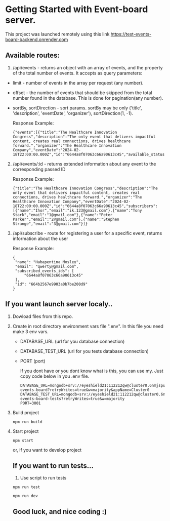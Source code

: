# Getting Started with Event-board server.
This project was launched remotely using this link https://test-events-board-backend.onrender.com
## Available routes:
1. /api/events - returns an object with an array of events, and the property of the total number of events. It accepts as query parameters:
- limit - number of events in the array per request (any number).
- offset - the number of events that should be skipped from the total number found in the database. This is done for pagination(any number).
- sortBy, sortDirection - sort params. sortBy may be only ('title', 'description', 'eventDate', 'organizer'), sortDirection(1, -1).


     Response Example:
     ```
     {"events":[{"title":"The Healthcare Innovation Congress","description":"The only event that delivers impactful content, creates real connections, drives healthcare forward.","organizer":"The Healthcare Innovation Company","eventDate":"2024-02-18T22:00:00.000Z","id":"6644a8f07063c66a90613c45","available_status":"expired"}],"total_count_events":37}
     ```
     
2. /api/events/:id - returns extended information about any event to the corresponding passed ID
   
     Response Example:
     ```
     {"title":"The Healthcare Innovation Congress","description":"The only event that delivers impactful content, creates real connections, drives healthcare forward.","organizer":"The Healthcare Innovation Company","eventDate":"2024-02-18T22:00:00.000Z","id":"6644a8f07063c66a90613c45","subscribers":[{"name":"Ihor","email":"ik.123@gmail.com"},{"name":"Tony Stark","email":"1@gmail.com"},{"name":"Peter Parker","email":"2@gmail.com"},{"name":"Stephen Strange","email":"3@gmail.com"}]}
     ```
4. /api/subscribe - route for registering a user for a specific event, returns information about the user
   
     Response Example:
     ```
     {
      "name": "Habapentina Mosley",
      "email": "qwerty@gmail.com",
      "subscribed_events_ids": [
          "6644a8f07063c66a90613c45"
      ],
      "id": "664b2567e9903a0b7be200d9"
    }
     ```
## If you want launch server localy..
1. Dowload files from this repo.
2. Create in root directory environment vars file ".env". In this file you need make 3 env vars.
   - DATABASE_URL (url for you database connection)
   - DATABASE_TEST_URL (url for you tests database connection)
   - PORT (port)
  
     If you dont have or you dont know what is this, you can use my. Just copy code below in you .env file.
     ```
     DATABASE_URL=mongodb+srv://eyeshield21:112212qw@cluster0.6nmjspu.mongodb.net/db-events-board?retryWrites=true&w=majority&appName=Cluster0
     DATABASE_TEST_URL=mongodb+srv://eyeshield21:112212qw@cluster0.6nmjspu.mongodb.net/db-events-board-tests?retryWrites=true&w=majority
     PORT=3001
     ```
3. Build project
   ```
   npm run build
   ```
4. Start project
   ```
   npm start
   ```
   or, if you want to develop project
   ## If you want to run tests...
   1. Use script to run tests
   ```
   npm run test
   ```

   ```
   npm run dev
   ```

   ## Good luck, and nice coding :)
